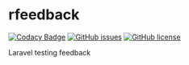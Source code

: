 # rfeedback
[![Codacy Badge](https://api.codacy.com/project/badge/Grade/d8fa42cd4c154df28d0a6417b759e55c)](https://www.codacy.com/app/ringkubd/rfeedback?utm_source=github.com&amp;utm_medium=referral&amp;utm_content=ringkubd/rfeedback&amp;utm_campaign=Badge_Grade)
[![GitHub issues](https://img.shields.io/github/issues/ringkubd/rfeedback.svg)](https://github.com/ringkubd/rfeedback/issues)
[![GitHub license](https://img.shields.io/github/license/ringkubd/rfeedback.svg)](https://github.com/ringkubd/rfeedback/blob/master/LICENSE)


Laravel testing feedback
